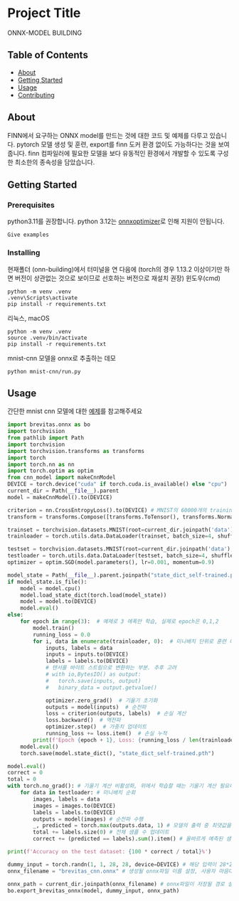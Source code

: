 # Project Title
ONNX-MODEL BUILDING
## Table of Contents

- [About](#about)
- [Getting Started](#getting_started)
- [Usage](#usage)
- [Contributing](../CONTRIBUTING.md)

## About <a name = "about"></a>

FINN에서 요구하는 ONNX model를 만드는 것에 대한 코드 및 예제를 다루고 있습니다.
pytorch 모델 생성 및 훈련, export를 finn 도커 환경 없이도 가능하다는 것을 보여줍니다. finn 컴파일러에 필요한 모델을 보다 유동적인 환경에서 개발할 수 있도록 구성한 최소한의 종속성을 담았습니다.

## Getting Started <a name = "getting_started"></a>

### Prerequisites

python3.11를 권장합니다. python 3.12는 [onnxoptimizer](https://github.com/onnx/optimizer/issues/147)로 인해 지원이 안됩니다.

```
Give examples
```

### Installing

현재폴더 (onn-building)에서 터미널을 연 다음에
(torch의 경우 1.13.2 이상이기만 하면 버전이 상관없는 것으로 보이므로 선호하는 버전으로 재설치 권장)
윈도우(cmd)
```
python -m venv .venv
.venv\Scripts\activate
pip install -r requirements.txt
```
리눅스, macOS
```shell
python -m venv .venv
source .venv/bin/activate
pip install -r requirements.txt
```



mnist-cnn 모델을 onnx로 추출하는 데모

```shell
python mnist-cnn/run.py
```

## Usage <a name = "usage"></a>
간단한 mnist cnn 모델에 대한 [예제](mnist-cnn/run.py)를 참고해주세요
```python
import brevitas.onnx as bo
import torchvision
from pathlib import Path
import torchvision
import torchvision.transforms as transforms
import torch
import torch.nn as nn
import torch.optim as optim
from cnn_model import makeCnnModel
DEVICE = torch.device("cuda" if torch.cuda.is_available() else "cpu")
current_dir = Path(__file__).parent
model = makeCnnModel().to(DEVICE)

criterion = nn.CrossEntropyLoss().to(DEVICE) # MNIST의 60000개의 training data로 cnn을 학습시키고, 10000개의 test set을 넣어 정확도 계산.
transform = transforms.Compose([transforms.ToTensor(), transforms.Normalize((0.5,), (0.5,))])

trainset = torchvision.datasets.MNIST(root=current_dir.joinpath('data'), train=True, download=True, transform=transform)
trainloader = torch.utils.data.DataLoader(trainset, batch_size=4, shuffle=True)

testset = torchvision.datasets.MNIST(root=current_dir.joinpath('data'), train=False, download=True, transform=transform)
testloader = torch.utils.data.DataLoader(testset, batch_size=4, shuffle=False)
optimizer = optim.SGD(model.parameters(), lr=0.001, momentum=0.9)

model_state = Path(__file__).parent.joinpath("state_dict_self-trained.pth")
if model_state.is_file():
    model = model.cpu()
    model.load_state_dict(torch.load(model_state))
    model = model.to(DEVICE)
    model.eval()
else:
    for epoch in range(3):  # 예제로 3 에폭만 학습, 실제로 epoch은 0,1,2
        model.train()
        running_loss = 0.0
        for i, data in enumerate(trainloader, 0):  # 미니배치 단위로 훈련 데이터셋 반복, 미니배치의 개수(i)=데이터셋 크기(60000)/배치 크기(4)
            inputs, labels = data
            inputs = inputs.to(DEVICE)
            labels = labels.to(DEVICE)
            # 텐서를 바이트 스트림으로 변환하는 부분. 추후 고려
            # with io,BytesIO() as output:
            #   torch.save(inputs, output)
            #   binary_data = output.getvalue()

            optimizer.zero_grad()  # 기울기 초기화
            outputs = model(inputs)  # 순전파
            loss = criterion(outputs, labels)  # 손실 계산
            loss.backward()  # 역전파
            optimizer.step()  # 가중치 업데이트
            running_loss += loss.item()  # 손실 누적
        print(f'Epoch {epoch + 1}, Loss: {running_loss / len(trainloader)}')
    model.eval()
    torch.save(model.state_dict(), "state_dict_self-trained.pth")

model.eval()
correct = 0
total = 0
with torch.no_grad(): # 기울기 계산 비활성화, 위에서 학습할 때는 기울기 계산 필요하지만, 테스트할 때는 필요없음
    for data in testloader: # 미니배치 순회
        images, labels = data
        images = images.to(DEVICE)
        labels = labels.to(DEVICE)
        outputs = model(images) # 순전파 수행
        _, predicted = torch.max(outputs.data, 1) # 모델의 출력 중 최댓값을 갖는 클래스의 인덱스를 예측값으로 선택
        total += labels.size(0) # 전체 샘플 수 업데이트
        correct += (predicted == labels).sum().item() # 올바르게 예측된 샘플 수 업데이트

print(f'Accuracy on the test dataset: {100 * correct / total}%')

dummy_input = torch.randn(1, 1, 28, 28, device=DEVICE) # 해당 입력이 28*28 tensor로 설정되어있음 (MNIST 형식 따라감)
onnx_filename = "brevitas_cnn.onnx" # 생성될 onnx파일 이름 설정, 사용자 마음대로 변경가능

onnx_path = current_dir.joinpath(onnx_filename) # onnx파일이 저장될 경로 설정, 수정 필요
bo.export_brevitas_onnx(model, dummy_input, onnx_path)
```
